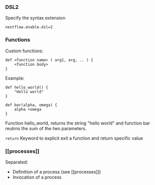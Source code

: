 ### DSL2
Specify the syntax extension
```
nextflow.enable.dsl=2
```
### Functions

Custom functions: 

```
def <function name> ( arg1, arg, .. ) {
    <function body>
}
```
Example: 
```
def hello_world() {
	"Hello world"
}

def bar(alpha, omega) {
	alpha +omega
}
```
Function hello_world, returns the string "hello world" and function bar reutrns the sum of the two parameters. 

```return```
Keyword to explicit exit a function and return specific value 

### [[processes]]
Separated: 
- Definition of a process (see  [[processes]])
- Invocation of a process 